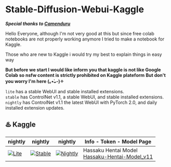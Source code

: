 # Stable-Diffusion-Webui-Kaggle
***Special thanks to [Camenduru](https://github.com/camenduru)***

Hello Everyone, although I'm not very good at this but since free colab notebooks are not properly working anymore I tried to make a notebook for Kaggle.

Those who are new to Kaggle i would try my best to explain things in easy way

**But before we start I would like inform you that kaggle is not like Google Colab so nsfw content is strictly prohibited on Kaggle plateform**
**But don't you worry I'm here (⁠｡⁠•̀⁠ᴗ⁠-⁠)⁠✧**

`lite` has a stable WebUI and stable installed extensions. <br />
`stable` has ControlNet v1.1, a stable WebUI, and stable installed extensions. <br />
`nightly` has ControlNet v1.1 the latest WebUI with PyTorch 2.0, and daily installed extension updates. <br />

## ♨️ Kaggle 
| nightly | nightly | nightly | Info - Token - Model Page
| --- | --- | --- | --- |
[![Lite](https://user-images.githubusercontent.com/54370274/224839806-8720fb19-9c7d-46a2-8d7c-de3afb39c11f.svg)](https://www.kaggle.com/ikaras/hassaku-hentai-model-nightly-kaggle/edit) | [![Stable](https://user-images.githubusercontent.com/54370274/224839804-50c0c18b-3960-4a1c-b7fa-3c7074b11779.svg)](https://www.kaggle.com/ikaras/hassaku-hentai-model-nightly-kaggle/edit) | [![Nightly](https://user-images.githubusercontent.com/54370274/224839802-95968900-392b-4b30-ad75-aeac13675e1b.svg)](https://www.kaggle.com/ikaras/hassaku-hentai-model-nightly-kaggle/edit) | Hassaku Hentai Model <br /> [Hassaku-Hentai-Model_v11](https://civitai.com/models/2583/hassaku-hentai-model)


